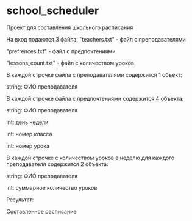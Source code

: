 # school_scheduler
Проект для составления школьного расписания 


На вход подаются 3 файла:
"teachers.txt" - файл с преподавателями

"prefrences.txt" - файл с предпочтениями

"lessons_count.txt" - файл с количеством уроков


В каждой строчке файла с преподавателями содержится 1 объект:

string: ФИО преподавателя

В каждой строчке файла с предпочтениями содержится 4 объекта:

string: ФИО преподавателя

int: день недели 

int: номер класса 

int: номер урока 


В каждой строчке с количеством уроков в неделю для каждого преподавателя содержится 2 объекта:

string: ФИО преподавателя

int: суммарное количество уроков

Результат:

Составленное расписание
